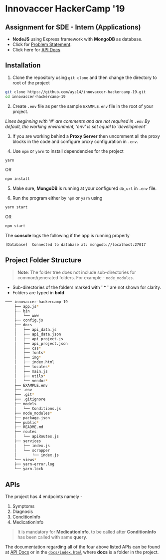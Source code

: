 
# Innovaccer HackerCamp '19

## Assignment for SDE - Intern (Applications)

- **NodeJS** using Express framework with **MongoDB** as database.
- Click for [Problem Statement](https://www.innovaccer.com/media/hackercamp/SDE-Intern-(Applications).pdf).
- Click here for [API Docs]( https://innovaccer-hc-19.000webhostapp.com/)

## Installation

1. Clone the repository using `git clone` and then change the directory to root of the project
```bash
git clone https://github.com/ays14/innovaccer-hackercamp-19.git
cd innovaccer-hackercamp-19
```


2. Create `.env` file as per the sample `EXAMPLE.env` file in the root of your project.

*Lines beginning with '#' are comments and are not required in `.env`
 By default, the working environment, 'env' is set equal to 'development'*


 3. If you are working behind a **Proxy Server** then uncomment all the proxy blocks in the code and configure proxy configuration in `.env`.


 4. Use `npm` or `yarn` to install dependencies for the project
```bash
yarn
```
OR
```bash
npm install
```


 5. Make sure, **MongoDB** is running at your configured `db_url` in `.env` file.


 6. Run the program either by `npm` or `yarn` using
```bash
yarn start
```
OR
```bash
npm start
```


The **console** logs the following if the app is running properly
```bash
[Database] 	Connected to database at: mongodb://localhost:27017
```

## Project Folder Structure

> **Note**: The folder tree does not include sub-directories for common/generated folders. For example - `node_modules`.

 - Sub-directories of the folders marked with **' * '** are not shown for clarity.
 - Folders are typed in **bold**

```bash
─── innovaccer-hackercamp-19
    ├── app.js*
    ├── bin
    │   └── www
    ├── config.js
    ├── docs
    │   ├── api_data.js
    │   ├── api_data.json
    │   ├── api_project.js
    │   ├── api_project.json
    │   ├── css*
    │   ├── fonts*
    │   ├── img*
    │   ├── index.html
    │   ├── locales*
    │   ├── main.js
    │   ├── utils*
    │   └── vendor*
    ├── EXAMPLE.env
    ├── .env
    ├── .git*
    ├── .gitignore
    ├── models
    │   └── Conditions.js
    ├── node_modules*
    ├── package.json
    ├── public*
    ├── README.md
    ├── routes
    │   └── apiRoutes.js
    ├── services
    │   ├── index.js
    │   └── scrapper
    │       └── index.js
    └── views*
    ├── yarn-error.log
    └── yarn.lock
```

## APIs

The project has 4 endpoints namely -
 1.  Symptoms
 2. Diagnosis
 3. ConditionInfo
 4. MedicationInfo

> It is mandatory for **MedicationInfo**, to be called after **ConditionInfo** has been called with same **query**.

The documentation regarding all of the four above listed APIs can be found at [API Docs]( https://innovaccer-hc-19.000webhostapp.com/) or in the [`docs/index.html`](.../docs/index.html) where **docs** is a folder in the project.
